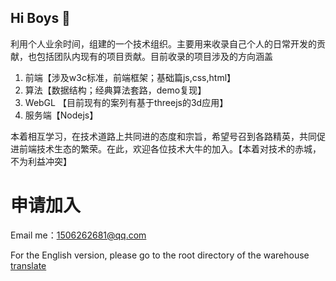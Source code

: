 ## Hi Boys 👋

<!--

**Here are some ideas to get you started:**

🙋‍♀️ A short introduction - what is your organization all about?
🌈 Contribution guidelines - how can the community get involved?
👩‍💻 Useful resources - where can the community find your docs? Is there anything else the community should know?
🍿 Fun facts - what does your team eat for breakfast?
🧙 Remember, you can do mighty things with the power of [Markdown](https://docs.github.com/github/writing-on-github/getting-started-with-writing-and-formatting-on-github/basic-writing-and-formatting-syntax)
-->
利用个人业余时间，组建的一个技术组织。主要用来收录自己个人的日常开发的贡献，也包括团队内现有的项目贡献。目前收录的项目涉及的方向涵盖

1. 前端【涉及w3c标准，前端框架；基础篇js,css,html】
2. 算法【数据结构；经典算法套路，demo复现】
3. WebGL 【目前现有的案列有基于threejs的3d应用】
4. 服务端【Nodejs】

本着相互学习，在技术道路上共同进的态度和宗旨，希望号召到各路精英，共同促进前端技术生态的繁荣。在此，欢迎各位技术大牛的加入。【本着对技术的赤城，不为利益冲突】

# 申请加入
Email me：1506262681@qq.com

For the English version, please go to the root directory of the warehouse [translate](https://github.com/front-end-open/.github/blob/main/english.md)
